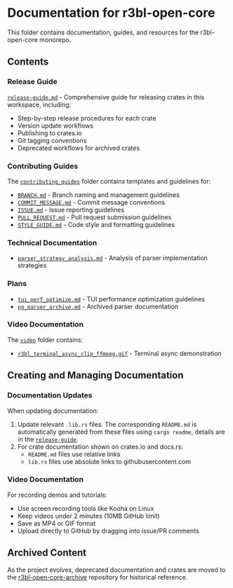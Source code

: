 # Documentation for r3bl-open-core

This folder contains documentation, guides, and resources for the r3bl-open-core monorepo.

## Contents

### Release Guide

[`release-guide.md`](release-guide.md) - Comprehensive guide for releasing crates in this workspace,
including:

- Step-by-step release procedures for each crate
- Version update workflows
- Publishing to crates.io
- Git tagging conventions
- Deprecated workflows for archived crates

### Contributing Guides

The [`contributing_guides`](contributing_guides) folder contains templates and guidelines for:

- [`BRANCH.md`](contributing_guides/BRANCH.md) - Branch naming and management guidelines
- [`COMMIT_MESSAGE.md`](contributing_guides/COMMIT_MESSAGE.md) - Commit message conventions
- [`ISSUE.md`](contributing_guides/ISSUE.md) - Issue reporting guidelines
- [`PULL_REQUEST.md`](contributing_guides/PULL_REQUEST.md) - Pull request submission guidelines
- [`STYLE_GUIDE.md`](contributing_guides/STYLE_GUIDE.md) - Code style and formatting guidelines

### Technical Documentation

- [`parser_strategy_analysis.md`](parser_strategy_analysis.md) - Analysis of parser implementation
  strategies

### Plans

- [`tui_perf_optimize.md`](tui_perf_optimize.md) - TUI performance optimization guidelines
- [`ng_parser_archive.md`](ng_parser_archive.md) - Archived parser documentation

### Video Documentation

The [`video`](video) folder contains:

- [`r3bl_terminal_async_clip_ffmpeg.gif`](video/r3bl_terminal_async_clip_ffmpeg.gif) - Terminal
  async demonstration

## Creating and Managing Documentation

### Documentation Updates

When updating documentation:

1. Update relevant `.lib.rs` files. The corresponding `README.md` is automatically generated from
   these files using `cargo readme`, details are in the [`release-guide`](release-guide.md).
2. For crate documentation shown on crates.io and docs.rs:
   - `README.md` files use relative links
   - `lib.rs` files use absolute links to githubusercontent.com

### Video Documentation

For recording demos and tutorials:

- Use screen recording tools like Kooha on Linux
- Keep videos under 2 minutes (10MB GitHub limit)
- Save as MP4 or GIF format
- Upload directly to GitHub by dragging into issue/PR comments

## Archived Content

As the project evolves, deprecated documentation and crates are moved to the
[r3bl-open-core-archive](https://github.com/r3bl-org/r3bl-open-core-archive) repository for
historical reference.
